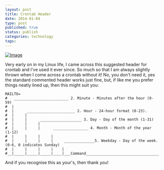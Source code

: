 ```yaml
--- 
layout: post 
title: Crontab Header
date: 2014-01-04
type: post 
published: true 
status: publish
categories: technology
tags: 
---
```


[![Image]({{%20site.baseurl%20}}/assets/crontab.png?w=487)](http://chrisjrob.files.wordpress.com/2014/01/crontab.png)

Very early on in my Linux life, I came across this suggested header for
crontab and I've used it ever since. So much so that I am always
slightly thrown when I come across a crontab without it! No, you don't
need it, yes the standard commented header works just fine, but, if like
me you prefer things neatly lined up, then this might suit you:

    MAILTO=
    #   _________________________ 2. Minute - Minutes after the hour (0-59)
    #  |
    #  |      ______________________ 2. Hour - 24-hour format (0-23).
    #  |     |
    #  |     |      ___________________ 3. Day - Day of the month (1-31)
    #  |     |     |
    #  |     |     |      ________________ 4. Month - Month of the year (1-12)
    #  |     |     |     |
    #  |     |     |     |     ______________5. Weekday - Day of the week. (0-6, 0 indicates Sunday)
    #  |     |     |     |    |
    #__|_____|_____|_____|____|___Command_____________________________________________________________

And if you recognise this as your's, then thank you!

